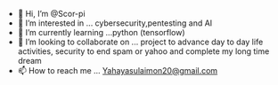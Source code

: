 - 👋 Hi, I’m @Scor-pi
- 👀 I’m interested in ... cybersecurity,pentesting  and AI 
- 🌱 I’m currently learning ...python (tensorflow)
- 💞️ I’m looking to collaborate on ... project to advance day to day life activities, security to end spam or yahoo and complete my long time dream 
- 📫 How to reach me ...
Yahayasulaimon20@gmail.com 
<!---
Scor-pi/Scor-pi is a ✨ special ✨ repository because its `README.md` (this file) appears on your GitHub profile.
You can click the Preview link to take a look at your changes.
--->
